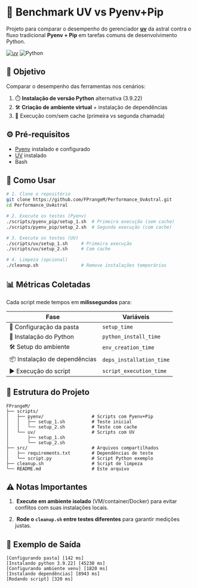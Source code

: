 <!-- # Performance_UvAstral -->
# 🚀 Benchmark UV vs Pyenv+Pip

Projeto para comparar o desempenho do gerenciador **[uv](https://github.com/astral-sh/uv)** da astral contra o fluxo tradicional **Pyenv + Pip** em tarefas comuns de desenvolvimento Python.

[![uv](https://img.shields.io/endpoint?url=https://raw.githubusercontent.com/astral-sh/uv/main/assets/badge/v0.json)](https://github.com/astral-sh/uv)
![Python](https://img.shields.io/badge/python-3.9%2B-blue)


## 🎯 Objetivo
Comparar o desempenho das ferramentas nos cenários:
1. ⏱️ **Instalação de versão Python** alternativa (3.9.22)
2. 🛠️ **Criação de ambiente virtual** + instalação de dependências
3. 🔄 Execução  com/sem cache (primeira vs segunda chamada)

## ⚙️ Pré-requisitos
- [Pyenv](https://github.com/pyenv/pyenv) instalado e configurado
- [UV](https://github.com/astral-sh/uv) instalado 
- Bash

## 🚀 Como Usar

```bash
# 1. Clone o repositório
git clone https://github.com/FPrangeM/Performance_UvAstral.git
cd Performance_UvAstral

# 2. Execute os testes (Pyenv)
./scripts/pyenv_pip/setup_1.sh  # Primeira execução (sem cache)
./scripts/pyenv_pip/setup_2.sh  # Segunda execução (com cache)

# 3. Execute os testes (UV)
./scripts/uv/setup_1.sh     # Primeira execução
./scripts/uv/setup_2.sh     # Com cache

# 4. Limpeza (opcional)
./cleanup.sh                # Remove instalações temporárias
```

## 📊 Métricas Coletadas

Cada script mede tempos em **milissegundos** para:

|Fase|Variáveis|
|---|---|
|📂 Configuração da pasta|`setup_time`|
|🐍 Instalação do Python|`python_install_time`|
|🛠️ Setup do ambiente|`env_creation_time`|
|📦 Instalação de dependências|`deps_installation_time`|
|▶️ Execução do script|`script_execution_time`|

## 🧩 Estrutura do Projeto

```
FPrangeM/
├── scripts/
│   ├── pyenv/                  # Scripts com Pyenv+Pip
│   │   ├── setup_1.sh          # Teste inicial
│   │   └── setup_2.sh          # Teste com cache
│   └── uv/                     # Scripts com UV
│       ├── setup_1.sh
│       └── setup_2.sh
├── src/                        # Arquivos compartilhados
│   ├── requirements.txt        # Dependências de teste
│   └── script.py               # Script Python exemplo
├── cleanup.sh                  # Script de limpeza
└── README.md                   # Este arquivo
```

## ⚠️ Notas Importantes

1.  **Execute em ambiente isolado** (VM/container/Docker) para evitar conflitos com suas instalações locais.
    
2.  **Rode o `cleanup.sh` entre testes diferentes** para garantir medições justas.

    

## 📌 Exemplo de Saída

```log
[Configurando pasta] [142 ms]
[Instalando python 3.9.22] [45230 ms]
[Configurando ambiente venv] [1820 ms]
[Instalando dependências] [8943 ms]
[Rodando script] [320 ms]
```